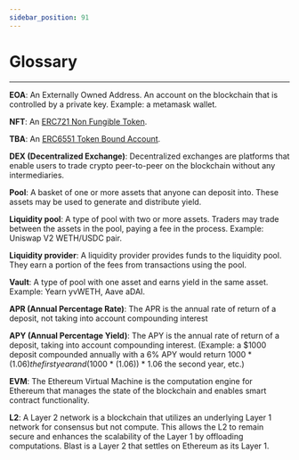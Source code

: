 ```yaml
---
sidebar_position: 91
---
```


# Glossary
---



**EOA**: An Externally Owned Address. An account on the blockchain that is controlled by a private key. Example: a metamask wallet.

**NFT**: An [ERC721 Non Fungible Token](https://eips.ethereum.org/EIPS/eip-721).

**TBA**: An [ERC6551 Token Bound Account](https://eips.ethereum.org/EIPS/eip-6551).



**DEX (Decentralized Exchange)**: Decentralized exchanges are platforms that enable users to trade crypto peer-to-peer on the blockchain without any intermediaries.

**Pool**: A basket of one or more assets that anyone can deposit into. These assets may be used to generate and distribute yield.

**Liquidity pool**: A type of pool with two or more assets. Traders may trade between the assets in the pool, paying a fee in the process. Example: Uniswap V2 WETH/USDC pair.

**Liquidity provider**: A liquidity provider provides funds to the liquidity pool. They earn a portion of the fees from transactions using the pool.

**Vault**: A type of pool with one asset and earns yield in the same asset. Example: Yearn yvWETH, Aave aDAI.

**APR (Annual Percentage Rate)**: The APR is the annual rate of return of a deposit, not taking into account compounding interest

**APY (Annual Percentage Yield)**: The APY is the annual rate of return of a deposit, taking into account compounding interest. (Example: a $1000 deposit compounded annually with a 6% APY  would return $1000 * (1.06) the first year and ($1000 * (1.06)) * 1.06 the second year, etc.)



**EVM**: The Ethereum Virtual Machine is the computation engine for Ethereum that manages the state of the blockchain and enables smart contract functionality.

**L2**: A Layer 2 network is a blockchain that utilizes an underlying Layer 1 network for consensus but not compute. This allows the L2 to remain secure and enhances the scalability of the Layer 1 by offloading computations. Blast is a Layer 2 that settles on Ethereum as its Layer 1.
